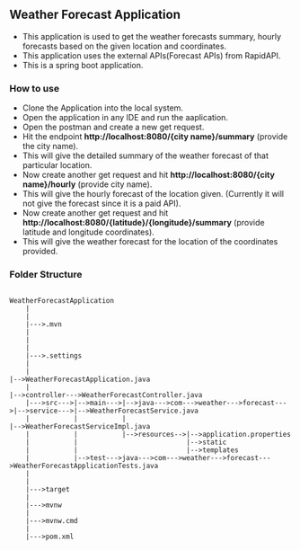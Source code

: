 ## Weather Forecast Application

- This application is used to get the weather forecasts summary, hourly forecasts based on the given location and coordinates.
- This application uses the external APIs(Forecast APIs) from RapidAPI.
- This is a spring boot application.

### How to use

- Clone the Application into the local system.
- Open the application in any IDE and run the aaplication.
- Open the postman and create a new get request.
- Hit the endpoint **http://localhost:8080/{city name}/summary** (provide the city name).
- This will give the detailed summary of the weather forecast of that particular location.
- Now create another get request and hit **http://localhost:8080/{city name}/hourly** (provide city name).
- This will give the hourly forecast of the location given. (Currently it will not give the forecast since it is a paid API).
- Now create another get request and hit **http://localhost:8080/{latitude}/{longitude}/summary** (provide latitude and longitude coordinates).
- This will give the weather forecast for the location of the coordinates provided.

### Folder Structure

```

WeatherForecastApplication
    |
    |
    |--->.mvn
    |
    |
    |
    |--->.settings
    |
    |                                                                 |-->WeatherForecastApplication.java
    |                                                                 |-->controller--->WeatherForecastController.java
    |--->src--->|-->main--->|-->java--->com--->weather--->forecast--->|-->service--->|-->WeatherForecastService.java
    |           |           |                                                        |-->WeatherForecastServiceImpl.java
    |           |           |-->resources-->|-->application.properties
    |           |                           |-->static
    |           |                           |-->templates
    |           |-->test--->java--->com--->weather--->forecast--->WeatherForecastApplicationTests.java
    |
    |
    |--->target
    |
    |--->mvnw
    |
    |--->mvnw.cmd
    |
    |--->pom.xml

```
